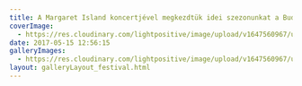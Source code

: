```yaml
---
title: A Margaret Island koncertjével megkezdtük idei szezonunkat a Budapest Parkban.
coverImage:
  - https://res.cloudinary.com/lightpositive/image/upload/v1647560967/uploads/A%20Margaret%20Island%20koncertj%C3%A9vel%20megkezdt%C3%BCk%20idei%20szezonunkat%20a%20Budapest%20Parkban./MI3.jpg
date: 2017-05-15 12:56:15
galleryImages: 
  - https://res.cloudinary.com/lightpositive/image/upload/v1647560967/uploads/A%20Margaret%20Island%20koncertj%C3%A9vel%20megkezdt%C3%BCk%20idei%20szezonunkat%20a%20Budapest%20Parkban./MI3.jpg
layout: galleryLayout_festival.html
---
```

